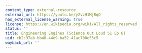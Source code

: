 ```yaml
---
content_type: external-resource
external_url: https://youtu.be/y2vzH1MjRqQ
has_external_license_warning: true
license: https://en.wikipedia.org/wiki/All_rights_reserved
status: ''
title: Engineering Engines (Science Out Loud S1 Ep 6)
uid: cb2c97ab-bb48-44e9-ba52-41ac700e55c5
wayback_url: ''
---
```

